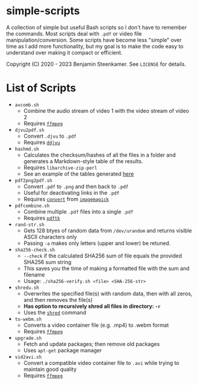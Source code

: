 # simple-scripts
A collection of simple but useful Bash scripts so I don't have to remember the commands. Most scripts deal with `.pdf` or video file manipulation/conversion. Some scripts have become less "simple" over time as I add more functionality, but my goal is to make the code easy to understand over making it compact or efficient.

Copyright (C) 2020 - 2023 Benjamin Steenkamer. See `LICENSE` for details.

# List of Scripts
* `avcomb.sh`
    * Combine the audio stream of video 1 with the video stream of video 2
    * Requires [`ffmpeg`](https://linux.die.net/man/1/ffmpeg)
* `djvu2pdf.sh`
    * Convert `.djvu` to `.pdf`
    * Requires [`ddjvu`](https://linux.die.net/man/1/ddjvu)
* `hashmd.sh`
    * Calculates the checksum/hashes of all the files in a folder and generates a Markdown-style table of the results.
    * Requires `libarchive-zip-perl`
    * See an example of the tables generated [here](https://bsteen.github.io/hashes.html)
* `pdf2png2pdf.sh`
    * Convert `.pdf` to `.png` and then back to `.pdf`
    * Useful for deactivating links in the `.pdf`
    * Requires [`convert`](https://linux.die.net/man/1/convert) from [`imagemagick`](https://linux.die.net/man/1/imagemagick)
* `pdfcombine.sh`
    * Combine multiple `.pdf` files into a single `.pdf`
    * Requires [`pdftk`](https://linux.die.net/man/1/pdftk)
* `rand-str.sh`
   * Gets 128 btyes of random data from `/dev/urandom` and returns visible ASCII characters only
   * Passing `-a` makes only letters (upper and lower) be retuned.
* `sha256-check.sh`
    * `--check` if the calculated SHA256 sum of file equals the provided SHA256 sum string
    * This saves you the time of making a formatted file with the sum and filename
    * Usage: `./sha256-verify.sh <file> <SHA-256-str>`
* `shredu.sh`
    * Overwrites the specified file(s) with random data, then with all zeros, and then removes the file(s)
    * **Has option to recursively shred all files in directory: `-r`**
    * Uses the [`shred`](https://linux.die.net/man/1/shred) command
* `to-webm.sh`
    * Converts a video container file (e.g. .mp4) to .webm format
    * Requires [`ffmpeg`](https://linux.die.net/man/1/ffmpeg)
* `upgrade.sh`
    * Fetch and update packages; then remove old packages
    * Uses `apt-get` package manager
* `vid2avi.sh`
    * Convert a compatible video container file to `.avi` while trying to maintain good quality
    * Requires [`ffmpeg`](https://linux.die.net/man/1/ffmpeg)
